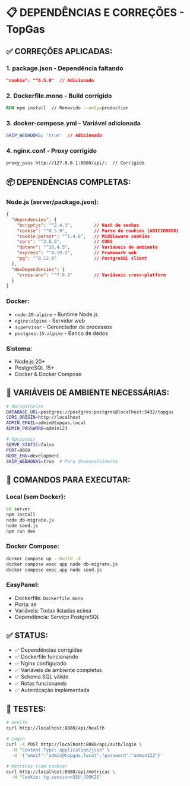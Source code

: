 # 📋 DEPENDÊNCIAS E CORREÇÕES - TopGas

## ✅ **CORREÇÕES APLICADAS:**

### 1. **package.json** - Dependência faltando
```json
"cookie": "^0.5.0"  // Adicionado
```

### 2. **Dockerfile.mono** - Build corrigido
```dockerfile
RUN npm install  // Removido --only=production
```

### 3. **docker-compose.yml** - Variável adicionada
```yaml
SKIP_WEBHOOKS: 'true'  // Adicionado
```

### 4. **nginx.conf** - Proxy corrigido
```nginx
proxy_pass http://127.0.0.1:8080/api/;  // Corrigido
```

## 📦 **DEPENDÊNCIAS COMPLETAS:**

### **Node.js (server/package.json):**
```json
{
  "dependencies": {
    "bcryptjs": "^2.4.3",        // Hash de senhas
    "cookie": "^0.5.0",          // Parse de cookies (ADICIONADO)
    "cookie-parser": "^1.4.6",   // Middleware cookies
    "cors": "^2.8.5",            // CORS
    "dotenv": "^16.4.5",         // Variáveis de ambiente
    "express": "^4.19.2",        // Framework web
    "pg": "^8.12.0"              // PostgreSQL client
  },
  "devDependencies": {
    "cross-env": "^7.0.3"        // Variáveis cross-platform
  }
}
```

### **Docker:**
- `node:20-alpine` - Runtime Node.js
- `nginx:alpine` - Servidor web
- `supervisor` - Gerenciador de processos
- `postgres:15-alpine` - Banco de dados

### **Sistema:**
- Node.js 20+
- PostgreSQL 15+
- Docker & Docker Compose

## 🔧 **VARIÁVEIS DE AMBIENTE NECESSÁRIAS:**

```bash
# Obrigatórias
DATABASE_URL=postgres://postgres:postgres@localhost:5432/topgas
CORS_ORIGIN=http://localhost
ADMIN_EMAIL=admin@topgas.local
ADMIN_PASSWORD=admin123

# Opcionais
SERVE_STATIC=false
PORT=8080
NODE_ENV=development
SKIP_WEBHOOKS=true  # Para desenvolvimento
```

## 🚀 **COMANDOS PARA EXECUTAR:**

### **Local (sem Docker):**
```bash
cd server
npm install
node db-migrate.js
node seed.js
npm run dev
```

### **Docker Compose:**
```bash
docker compose up --build -d
docker compose exec app node db-migrate.js
docker compose exec app node seed.js
```

### **EasyPanel:**
- Dockerfile: `Dockerfile.mono`
- Porta: `80`
- Variáveis: Todas listadas acima
- Dependência: Serviço PostgreSQL

## ✅ **STATUS:**
- ✅ Dependências corrigidas
- ✅ Dockerfile funcionando
- ✅ Nginx configurado
- ✅ Variáveis de ambiente completas
- ✅ Schema SQL válido
- ✅ Rotas funcionando
- ✅ Autenticação implementada

## 🧪 **TESTES:**
```bash
# Health
curl http://localhost:8080/api/health

# Login
curl -X POST http://localhost:8080/api/auth/login \
  -H "Content-Type: application/json" \
  -d '{"email":"admin@topgas.local","password":"admin123"}'

# Métricas (com cookie)
curl http://localhost:8080/api/metricas \
  -H "Cookie: tg.session=SEU_COOKIE"
```
